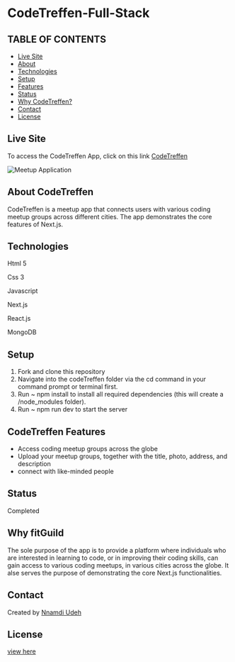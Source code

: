 # CodeTreffen-Full-Stack
## TABLE OF CONTENTS
* [Live Site](#Live-Site)
* [About](#About-CodeTreffen)
* [Technologies](#Technologies)
* [Setup](#Setup)
* [Features](#CodeTreffen-Features)
* [Status](#Status)
* [Why CodeTreffen?](#Why-CodeTreffen)
* [Contact](#Contact)
* [License](#License)

## Live Site
To access the CodeTreffen App, click on this link [CodeTreffen](https://code-treffen.vercel.app/)

![Meetup Application](https://i.ibb.co/r3nftvm/Screenshot-30.png)

## About CodeTreffen
CodeTreffen is a meetup app that connects users with various coding meetup groups across different cities. The app demonstrates the core features of Next.js.

## Technologies
Html 5

Css 3

Javascript

Next.js

React.js

MongoDB

## Setup
1. Fork and clone this repository
2. Navigate into the codeTreffen folder via the cd command in your command prompt or terminal first.
3. Run ~ npm install to install all required dependencies (this will create a /node_modules folder).
4. Run ~ npm run dev to start the server

## CodeTreffen Features
- Access coding meetup groups across the globe
- Upload your meetup groups, together with the title, photo, address, and description 
- connect with like-minded people

## Status 
Completed

## Why fitGuild
The sole purpose of the app is to provide a platform where individuals who are interested in learning to code, or in improving their coding skills, can gain access to various coding meetups, in various cities across the globe. It alse serves the purpose of demonstrating the core Next.js functionalities.

## Contact
Created by [Nnamdi Udeh](http://www.linkedin.com/in/nnamdi-udeh-630a33185)

## License
[view here](License.txt)
